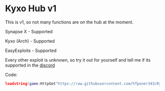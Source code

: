# Kyxo Hub v1

This is v1, so not many functions are on the hub at the moment.

Synapse X - Supported

Kyxo (Arch) - Supported

EasyExploits - Supported

Every other exploit is unknown, so try it out for yourself and tell me if its supported in the [discord](https://discord.gg/GsDkFR9bv9)

Code:

```lua
loadstring(game:HttpGet"https://raw.githubusercontent.com/hTponer343/KyxoHub/main/Output.lua")()
```
